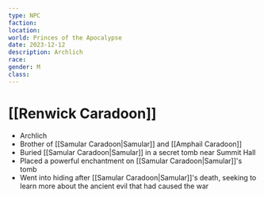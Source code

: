 ```yaml
---
type: NPC
faction: 
location: 
world: Princes of the Apocalypse
date: 2023-12-12
description: Archlich
race: 
gender: M
class:
---
```

# [[Renwick Caradoon]]

- Archlich
- Brother of [[Samular Caradoon|Samular]] and [[Amphail Caradoon]]
- Buried [[Samular Caradoon|Samular]] in a secret tomb near Summit Hall
- Placed a powerful enchantment on [[Samular Caradoon|Samular]]'s tomb
- Went into hiding after [[Samular Caradoon|Samular]]'s death, seeking to learn more about the ancient evil that had caused the war